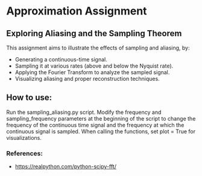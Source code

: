 # Approximation Assignment

## Exploring Aliasing and the Sampling Theorem
This assignment aims to illustrate the effects of sampling and aliasing, by:

* Generating a continuous-time signal.
* Sampling it at various rates (above and below the Nyquist rate).
* Applying the Fourier Transform to analyze the sampled signal.
* Visualizing aliasing and proper reconstruction techniques.


## How to use:
Run the sampling_aliasing.py script. Modify the frequency and sampling_frequency parameters at the beginning of the script to change the frequency of the continuous time signal and the frequency at which the continuous signal is sampled. When calling the functions, set plot = True for visualizations. 

### References:
* https://realpython.com/python-scipy-fft/
